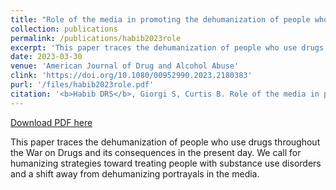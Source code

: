 ```yaml
---
title: "Role of the media in promoting the dehumanization of people who use drugs"
collection: publications
permalink: /publications/habib2023role
excerpt: 'This paper traces the dehumanization of people who use drugs throughout the War on Drugs and its consequences in the present day. We call for humanizing strategies toward treating people with substance use disorders and a shift away from dehumanizing portrayals in the media.'
date: 2023-03-30
venue: 'American Journal of Drug and Alcohol Abuse'
clink: 'https://doi.org/10.1080/00952990.2023.2180383'
purl: '/files/habib2023role.pdf'
citation: '<b>Habib DRS</b>, Giorgi S, Curtis B. Role of the media in promoting the dehumanization of people who use drugs. <i>Am J Drug Alcohol Abuse</i>. doi:10.1080/00952990.2023.2180383'
---
```

[Download PDF here](http://danielrshabib.github.io/files/habib2023role.pdf)

This paper traces the dehumanization of people who use drugs throughout the War on Drugs and its consequences in the present day. We call for humanizing strategies toward treating people with substance use disorders and a shift away from dehumanizing portrayals in the media.
